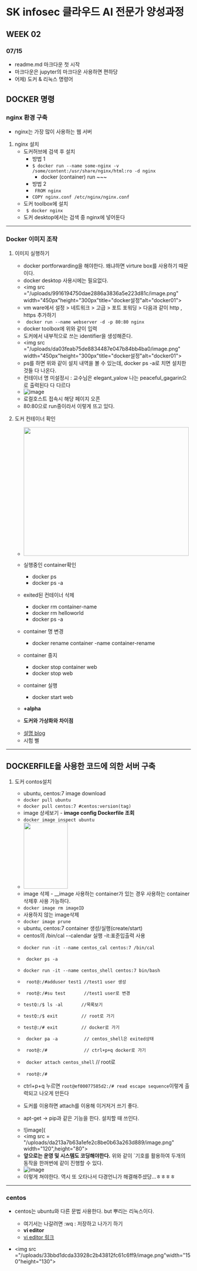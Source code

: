 # SK infosec 클라우드 AI 전문가 양성과정

## WEEK 02
### 07/15
* readme.md 마크다운 첫 시작
* 마크다운은 jupyter의 마크다운 사용하면 편하당
* 어제) 도커 & 리눅스 명령어

## DOCKER 명령
### nginx 환경 구축
* nginx는 가장 많이 사용하는 웹 서버
1. nginx 설치
    *  도커허브에 검색 후 설치
        * 방법 1
        * ``` $ docker run --name some-nginx -v /some/content:/usr/share/nginx/html:ro -d nginx ```
            * docker (container) run ~~~
        * 방법 2
        * ``` FROM nginx```
        * ```COPY nginx.conf /etc/nginx/nginx.conf```
    * 도커 toolbox에 설치 
    * ``` $ docker nginx```
    * 도커 desktop에서는 검색 중 nginx에 넣어둔다

* * * 

### Docker 이미지 조작
1. 이미지 실행하기
    * docker portforwarding을 해야한다. 왜냐하면 virture box를 사용하기 때문이다.
    * docker desktop 사용시에는 필요없다.
    * <img src ="/uploads/9916194750dae2886a3836a5e223d81c/image.png" width="450px"height="300px"title="docker설정"alt="docker01">
    * vm ware에서 설정 > 네트워크 > 고급 > 포트 포워딩 > 다음과 같이 http , https 추가하기
    * ``` docker run --name webserver -d -p 80:80 nginx```
    * docker toolbox에 위와 같이 입력
    * 도커에서 내부적으로 쓰는 identifier을 생성해준다.
    *  <img src ="/uploads/da03feab75de8834487e047b84bb4ba0/image.png" width="450px"height="300px"title="docker설정"alt="docker01">
    - ps를 하면 위와 같이 설치 내역을 볼 수 있는데, docker ps -a로 치면 설치한 것들 다 나온다.
    - 컨테이너 명 미설정시 : 교수님은 elegant_yalow 나는 peaceful_gagarin으로 출력된다 다 다르다
    - ![image](/uploads/20500f5ea52fc36a40ceb1d328f66202/image.png)
    - 로컬호스트 접속시 해당 페이지 오픈
    - 80:80으로 run중이라서 이렇게 뜨고 있다.

2. 도커 컨테이너 확인
    * <img src = "/uploads/5dce636c15c68fd43bf68902d8907ed9/image.png" width="450px" height="350px"></img>
    * 실행중인 container확인  
        - docker ps
        - docker ps -a
    * exited된 컨테이너 삭제
        - docker rm container-name
        - docker rm helloworld
        - docker ps -a
    * container 명 변경 
        - docker rename container -name container-rename
    * container 중지
        - docker stop container web
        - docker stop web
    * container 실행
        - docker start web
    
    * __+alpha__
    * __도커와 가상화와 차이점__
    - [설명 blog](https://medium.com/@darkrasid/docker%EC%99%80-vm-d95d60e56fdd)
    - 시험 삘
* * * 

## DOCKERFILE을 사용한 코드에 의한 서버 구축

1. 도커 contos설치
    * ubuntu, centos:7 image download
    - ```docker pull ubuntu```
    - ```docker pull centos:7 #centos:version(tag)   ```

    * image 상세보기 - __image config Dockerfile 조회__
    - ```docker image inspect ubuntu```
    - <img src = "/uploads/f75ea69d2478259083874776872deca1/image.png" height = "180" width="120"></img>

    * image 삭제 - __image 사용하는 container가 있는 경우 사용하는 container삭제후 사용 가능하다. 
    - ```docker image rm imageID ```

    * 사용하지 않는 image삭제
    - ```docker image prune```
    
    * ubuntu, centos:7 container 생성/실행(create/start)
    * centos의 /bin/cal --calendar 실행 -it:표준입출력 사용
    - ``` docker run -it --name centos_cal centos:7 /bin/cal ```
    - ``` docker ps -a```
    - ``` docker run -it --name centos_shell centos:7 bin/bash ```
    - ``` root@:/#adduser test1 //test1 user 생성```
    - ``` root@:/#su test       //test1 user로 변경```
    - ``` testQ:/$ ls -al       //목록보기 ```
    - ``` testQ:/$ exit         // root로 가기 ```
    - ``` test@:/# exit         // docker로 가기 ```

    - ``` docker pa -a          // centos_shell은 exited상태```
    - ``` root@:/#              // ctrl+p+q docker로 가기```
    - ``` docker attach centos_shell``` // root로 
    - ``` root@:/#```

    - ctrl+p+q 누르면 ```root@ef00077585d2:/# read escape sequence```이렇게 출력되고 나오게 만든다
    * 도커를 이용하면 attach를 이용해 이거저거 쓰기 좋다.

    * apt-get -> pip과 같은 기능을 한다. 설치할 때 쓰인다.
    - ![image](
    - <img src = "/uploads/da213a7b63a1efe2c8be0b63a263d889/image.png" width="120",height="80"></img>
    - __앞으로는 운영 및 시스템도 코딩해야한다.__ 위와 같이 `기호를 활용하여 두개의 동작을 한꺼번에 같이 진행할 수 있다.
    - ![image](/uploads/59880acda5b41241a7e5c6a089886415/image.png)
    - 이렇게 쳐야한다. 역시 또 오타나서 다경언니가 해결해주셨당...ㅎㅎㅎㅎ
* * *
### centos
* centos는 ubuntu와 다른 문법 사용한다. but 뿌리는 리눅스이다.



    - 여기서는 나갈려면 :wq : 저장하고 나가기 하기
    * __vi editor__
    - [vi editor 링크](https://wiki.kldp.org/KoreanDoc/html/Vim_Guide-KLDP/Vim_Guide-KLDP.html)

* <img src ="/uploads/33bbd1dcda33928c2b43812fc61c6ff9/image.png"width="150"height="130">










                                                                
